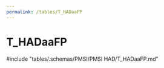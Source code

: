 ```yaml
---
permalink: /tables/T_HADaaFP
---
```

# T_HADaaFP
<!-- SPDX-License-Identifier: MPL-2.0 -->

<!-- ATTENTION : Ne pas supprimer ou modifier la ligne ci-dessous -->
#include "tables/.schemas/PMSI/PMSI HAD/T_HADaaFP.md"
<!-- ATTENTION : Ne pas supprimer ou modifier la ligne ci-dessus -->
